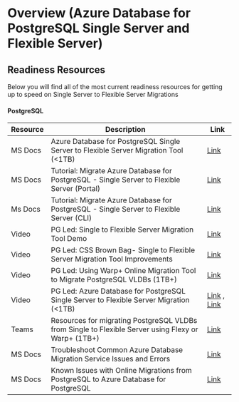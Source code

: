 # Overview (Azure Database for PostgreSQL Single Server and Flexible Server)

## Readiness Resources
Below you will find all of the most current readiness resources for getting up to speed on Single Server to Flexible Server Migrations
#### PostgreSQL
| Resource | Description | Link |
|----------|-------------|------|
| MS Docs | Azure Database for PostgreSQL Single Server to Flexible Server Migration Tool (<1TB) | [Link](https://docs.microsoft.com/en-us/azure/postgresql/migrate/concepts-single-to-flexible) |
| MS Docs | Tutorial: Migrate Azure Database for PostgreSQL - Single Server to Flexible Server (Portal) | [Link](https://learn.microsoft.com/en-us/azure/postgresql/migrate/how-to-migrate-single-to-flexible-portal) |
| Ms Docs | Tutorial: Migrate Azure Database for PostgreSQL - Single Server to Flexible Server (CLI) |[Link](https://learn.microsoft.com/en-us/azure/postgresql/migrate/how-to-migrate-single-to-flexible-cli)
| Video | PG Led: Single to Flexible Server Migration Tool Demo | [Link](https://microsoftapc-my.sharepoint.com/personal/hariramt_microsoft_com/_layouts/15/stream.aspx?id=%2Fpersonal%2Fhariramt%5Fmicrosoft%5Fcom%2FDocuments%2FPostgres%2FRetirement%2FS2F%20FMS%20demo%20%2D%20migration%20%2B%20PGAdmin%2Emp4&ga=1) |
| Video | PG Led: CSS Brown Bag- Single to Flexible Server Migration Tool Improvements | [Link](https://microsoft-my.sharepoint.com/personal/abkumbha_microsoft_com/_layouts/15/stream.aspx?id=%2Fpersonal%2Fabkumbha%5Fmicrosoft%5Fcom%2FDocuments%2FRecordings%2FCSS%20Brown%20Bag%2D%20Migration%20Tool%20improvements%20%28Single%20to%20Flexible%20server%20Migration%29%2D20230213%5F080415%2DMeeting%20Recording%2Emp4&ga=1) |
| Video | PG Led: Using Warp+ Online Migration Tool to Migrate PostgreSQL VLDBs (1TB+) | [Link](https://microsoftapc.sharepoint.com/:v:/t/FTAPostgreSQLSingle2FlexibleMigration/EY3x-i5C481MiRN-1TzzhHEBEl1RlJjepO0DUu_PTw35BQ?e=a8YwTC) |
| Video | PG Led: Azure Database for PostgreSQL Single Server to Flexible Server Migration (<1TB) | [Link](https://microsoft.sharepoint.com/teams/FastTrackforAzureWimDemo/_layouts/15/stream.aspx?id=%2Fteams%2FFastTrackforAzureWimDemo%2FShared%20Documents%2FGeneral%2FRecordings%2FView%20Only%2FPG%20Led%20_%20Azure%20Database%20for%20PostgreSQL%20Single%20Server%20to%20Flexible%20Server%20Migration-20220721_165636-Meeting%20Recording%2Emp4) , [Link](https://microsoft.sharepoint.com/teams/FastTrackforAzureWimDemo/_layouts/15/stream.aspx?id=%2Fteams%2FFastTrackforAzureWimDemo%2FShared%20Documents%2FGeneral%2FRecordings%2FView%20Only%2FPG%20Led%20%5F%20Azure%20Database%20for%20PostgreSQL%20Migration%20Session%20Series%201%20%28Single%20to%20Flexible%29%20ASIA%5FEMEA%2D20220615%5F085849%2DMeeting%20Recording%2Emp4) |
| Teams | Resources for migrating PostgreSQL VLDBs from Single to Flexible Server using Flexy or Warp+ (1TB+) | [Link](https://microsoftapc.sharepoint.com/:f:/t/FTAPostgreSQLSingle2FlexibleMigration/Er6tmvlPf8lMqZS5dxuX22IBJYDOyr6aaIYlbHESID4Kjw?e=4s1cOG) |
| MS Docs | Troubleshoot Common Azure Database Migration Service Issues and Errors | [Link](https://learn.microsoft.com/en-us/azure/dms/known-issues-troubleshooting-dms) |
| MS Docs | Known Issues with Online Migrations from PostgreSQL to Azure Database for PostgreSQL | [Link](https://learn.microsoft.com/en-us/azure/dms/known-issues-azure-postgresql-online) |
